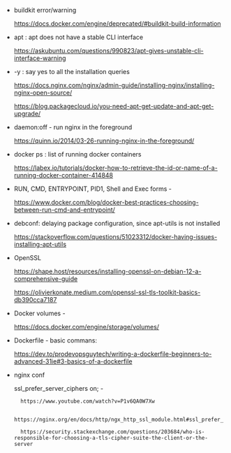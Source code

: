 * buildkit error/warning
	
	https://docs.docker.com/engine/deprecated/#buildkit-build-information

* apt : apt does not have a stable CLI interface
	
	https://askubuntu.com/questions/990823/apt-gives-unstable-cli-interface-warning

* -y : say yes to all the installation queries

	https://docs.nginx.com/nginx/admin-guide/installing-nginx/installing-nginx-open-source/

	https://blog.packagecloud.io/you-need-apt-get-update-and-apt-get-upgrade/

* daemon:off - run nginx in the foreground
	
	https://quinn.io/2014/03-26-running-nginx-in-the-foreground/

* docker ps : list of running docker containers
	
	https://labex.io/tutorials/docker-how-to-retrieve-the-id-or-name-of-a-running-docker-container-414848

* RUN, CMD, ENTRYPOINT, PID1, Shell and Exec forms - 

	https://www.docker.com/blog/docker-best-practices-choosing-between-run-cmd-and-entrypoint/

* debconf: delaying package configuration, since apt-utils is not installed
	
	https://stackoverflow.com/questions/51023312/docker-having-issues-installing-apt-utils

* OpenSSL  

	https://shape.host/resources/installing-openssl-on-debian-12-a-comprehensive-guide

	https://olivierkonate.medium.com/openssl-ssl-tls-toolkit-basics-db390cca7187


* Docker volumes - 

	https://docs.docker.com/engine/storage/volumes/

* Dockerfile - basic commans: 

	https://dev.to/prodevopsguytech/writing-a-dockerfile-beginners-to-advanced-31ie#3-basics-of-a-dockerfile

* nginx conf

	ssl_prefer_server_ciphers on; - 

		https://www.youtube.com/watch?v=P1v6QA0W7Xw

		https://nginx.org/en/docs/http/ngx_http_ssl_module.html#ssl_prefer_server_ciphers

		https://security.stackexchange.com/questions/203684/who-is-responsible-for-choosing-a-tls-cipher-suite-the-client-or-the-server




